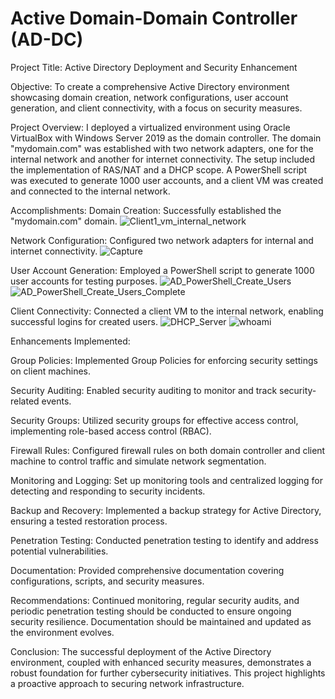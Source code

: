 # Active Domain-Domain Controller (AD-DC)
Project Title: Active Directory Deployment and Security Enhancement

Objective:
To create a comprehensive Active Directory environment showcasing domain creation, network configurations, user account generation, and client connectivity, with a focus on security measures.

Project Overview:
I deployed a virtualized environment using Oracle VirtualBox with Windows Server 2019 as the domain controller. The domain "mydomain.com" was established with two network adapters, one for the internal network and another for internet connectivity. The setup included the implementation of RAS/NAT and a DHCP scope. A PowerShell script was executed to generate 1000 user accounts, and a client VM was created and connected to the internal network.

Accomplishments:
Domain Creation: Successfully established the "mydomain.com" domain.
![Client1_vm_internal_network](https://github.com/day-zen/AD-DC/assets/153837646/bb898eb2-1bfd-4ece-94d9-6472bc140081)

Network Configuration: Configured two network adapters for internal and internet connectivity.
![Capture](https://github.com/day-zen/AD-DC/assets/153837646/cf7b2a77-fb95-4033-b713-3105b4264a09)

User Account Generation: Employed a PowerShell script to generate 1000 user accounts for testing purposes.
![AD_PowerShell_Create_Users](https://github.com/day-zen/AD-DC/assets/153837646/fa3fb1c0-d4f8-4e7b-bfe7-e6768b6e92c5)
![AD_PowerShell_Create_Users_Complete](https://github.com/day-zen/AD-DC/assets/153837646/dc0a48f8-7ded-45e0-89a2-e23e42d2c101)

Client Connectivity: Connected a client VM to the internal network, enabling successful logins for created users.
![DHCP_Server](https://github.com/day-zen/AD-DC/assets/153837646/7df99c0e-f51b-4d8e-9e11-132607d60a4b)
![whoami](https://github.com/day-zen/AD-DC/assets/153837646/14c64070-f21f-4acd-8016-5846414cb32c)

Enhancements Implemented:

Group Policies: Implemented Group Policies for enforcing security settings on client machines.

Security Auditing: Enabled security auditing to monitor and track security-related events.

Security Groups: Utilized security groups for effective access control, implementing role-based access control (RBAC).

Firewall Rules: Configured firewall rules on both domain controller and client machine to control traffic and simulate network segmentation.

Monitoring and Logging: Set up monitoring tools and centralized logging for detecting and responding to security incidents.

Backup and Recovery: Implemented a backup strategy for Active Directory, ensuring a tested restoration process.

Penetration Testing: Conducted penetration testing to identify and address potential vulnerabilities.

Documentation: Provided comprehensive documentation covering configurations, scripts, and security measures.

Recommendations:
Continued monitoring, regular security audits, and periodic penetration testing should be conducted to ensure ongoing security resilience. Documentation should be maintained and updated as the environment evolves.

Conclusion:
The successful deployment of the Active Directory environment, coupled with enhanced security measures, demonstrates a robust foundation for further cybersecurity initiatives. This project highlights a proactive approach to securing network infrastructure.
